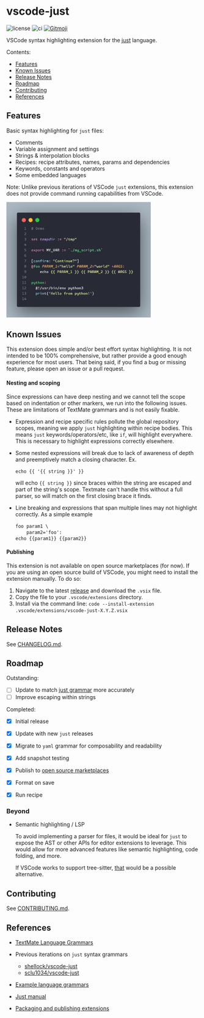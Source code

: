 # vscode-just

![license](https://img.shields.io/github/license/nefrob/vscode-just?style=flat-square)
![ci](https://github.com/nefrob/vscode-just/actions/workflows/ci.yml/badge.svg?branch=main)
[![Gitmoji](https://img.shields.io/badge/gitmoji-%20😜%20😍-FFDD67.svg?style=flat-square)](https://gitmoji.dev)

VSCode syntax highlighting extension for the [just](https://github.com/casey/just) language.

Contents:

-   [Features](#features)
-   [Known Issues](#known-issues)
-   [Release Notes](#release-notes)
-   [Roadmap](#roadmap)
-   [Contributing](#contributing)
-   [References](#references)

## Features

Basic syntax highlighting for `just` files:

-   Comments
-   Variable assignment and settings
-   Strings & interpolation blocks
-   Recipes: recipe attributes, names, params and dependencies
-   Keywords, constants and operators
-   Some embedded languages

Note: Unlike previous iterations of VSCode `just` extensions, this extension does not provide command running capabilities from VSCode.

<img src="./assets/example.png" style="max-width: 75%;" />

## Known Issues

This extension does simple and/or best effort syntax highlighting. It is not intended to be 100% comprehensive, but rather provide a good enough experience for most users. That being said, if you find a bug or missing feature, please open an issue or a pull request.


#### Nesting and scoping

Since expressions can have deep nesting and we cannot tell the scope based on indentation or other markers, we run into the following issues. These are limitations of TextMate grammars and is not easily fixable. 
  
-  Expression and recipe specific rules pollute the global repository scopes, meaning we apply `just` highlighting within recipe bodies. This means `just` keywords/operators/etc, like `if`, will highlight everywhere. This is necessary to highlight expressions correctly elsewhere.

- Some nested expressions will break due to lack of awareness of depth and preemptively match a closing character. Ex. 

    ```
    echo {{ '{{ string }}' }}
    ```

    will echo `{{ string }}` since braces within the string are escaped and part of the string's scope. Textmate can't handle this without a full parser, so will match on the first closing brace it finds.

- Line breaking and expressions that span multiple lines may not highlight correctly. As a simple example

    ```
    foo param1 \
        param2='foo':
    echo {{param1}} {{param2}}
    ```

#### Publishing

This extension is not available on open source marketplaces (for now). If you are using an open source build of VSCode, you might need to install the extension manually. To do so:

1. Navigate to the latest [release](https://github.com/nefrob/vscode-just/releases) and download the `.vsix` file.
2. Copy the file to your `.vscode/extensions` directory.
3. Install via the command line: `code --install-extension .vscode/extensions/vscode-just-X.Y.Z.vsix`

## Release Notes

See [CHANGELOG.md](CHANGELOG.md).

## Roadmap

Outstanding:

- [ ] Update to match [just grammar](https://github.com/casey/just/blob/43d88f50e02057e5d91602ef4ffdd0ddfc094099/GRAMMAR.md) more accurately
- [ ] Improve escaping within strings

Completed:

- [x] Initial release
- [x] Update with new `just` releases
- [x] Migrate to `yaml` grammar for composability and readability
- [x] Add snapshot testing
- [x] Publish to [open source marketplaces](https://open-vsx.org/)
- [x] Format on save
- [x] Run recipe


### Beyond

-   Semantic highlighting / LSP

    To avoid implementing a parser for files, it would be ideal for `just` to expose the AST or other APIs for editor extensions to leverage. This would allow for more advanced features like semantic highlighting, code folding, and more. 

    If VSCode works to support tree-sitter, [that](https://github.com/IndianBoy42/tree-sitter-just) would be a possible alternative.

## Contributing

See [CONTRIBUTING.md](CONTRIBUTING.md).

## References

-   [TextMate Language Grammars](https://macromates.com/manual/en/language_grammars)

-   Previous iterations on `just` syntax grammars

    -   [shellock/vscode-just](https://github.com/skellock/vscode-just)
    -   [sclu1034/vscode-just](https://github.com/sclu1034/vscode-just/)

-   [Example language grammars](https://github.com/microsoft/vscode-textmate/tree/09effd8b7429b71010e0fa34ea2e16e622692946/test-cases/themes/syntaxes)

-   [Just manual](https://just.systems/man/en/)

-   [Packaging and publishing extensions](https://code.visualstudio.com/api/working-with-extensions/publishing-extension)
